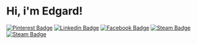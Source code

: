 # Hi, i'm Edgard!

[![Pinterest Badge](https://img.shields.io/badge/-LinkedIn-e60023?style=flat-square&logo=Pinterest&logoColor=white&link=https://br.pinterest.com/edhufelande/)](https://br.pinterest.com/edhufelande/)
[![Linkedin Badge](https://img.shields.io/badge/-LinkedIn-blue?style=flat-square&logo=Linkedin&logoColor=white&link=https://www.linkedin.com/in/edgardh/)](https://www.linkedin.com/in/edgardh/)
[![Facebook Badge](https://img.shields.io/badge/-Facebook-4267B2?style=flat-square&labelColor=4267B2&logo=facebook&logoColor=white&link=https://www.facebook.com/edhufelande)](https://www.facebook.com/edhufelande)
[![Steam Badge](https://img.shields.io/badge/-Stackshare-008ff9?style=flat-square&labelColor=008ff9&logo=stackshare&logoColor=white&link=https://stackshare.io/edhufelande)](https://stackshare.io/edhufelande)
[![Steam Badge](https://img.shields.io/badge/-Steam-171a21?style=flat-square&labelColor=171a21&logo=steam&logoColor=white&link=https://steamcommunity.com/id/irmao-do-jorel/)](https://steamcommunity.com/id/irmao-do-jorel/)




<!--
**edhufelande/edhufelande** is a ✨ _special_ ✨ repository because its `README.md` (this file) appears on your GitHub profile.

Here are some ideas to get you started:

- 🔭 I’m currently working on ...
- 🌱 I’m currently learning ...
- 👯 I’m looking to collaborate on ...
- 🤔 I’m looking for help with ...
- 💬 Ask me about ...
- 📫 How to reach me: ...
- 😄 Pronouns: ...
- ⚡ Fun fact: ...
-->
